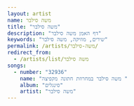 ```yaml
---
layout: artist
name: משה סילבר
title: "משה סילבר"
description: "דף האמן משה סילבר"
keywords: "שירים, מוזיקה, משה סילבר"
permalink: /artists/משה-סילבר/
redirect_from:
  - /artists/list/משה סילבר
songs:
  - number: "32936"
    name: "משה סילבר במחרוזת חתונה מקפיצה "
    album: "סינגלים"
    artist: "משה סילבר"
---
```

